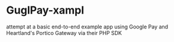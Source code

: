 # GuglPay-xampl
attempt at a basic end-to-end example app using Google Pay and Heartland's Portico Gateway via their PHP SDK
